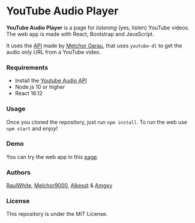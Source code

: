 # YouTube Audio Player

**YouTube Audio Player** is a page for *listening* (yes, listen) YouTube videos.
The web app is made with React, Bootstrap and JavaScript.


It uses the [API](https://github.com/melchor629/youtubedl-audio-api)
made by [Melchor Garau](https://github.com/melchor629),
that uses `youtube-dl` to get the audio only URL from a YouTube video.

### Requirements
 - Install the [Youtube Audio API](https://github.com/melchor629/youtubedl-audio-api)
 - Node.js 10 or higher
 - React 16.12

### Usage
Once you cloned the repository, just run `npm install`. To run the web use `npm start` and enjoy!

### Demo
You can try the web app in this [page](https://youtubeaudio.majorcadevs.com/).

### Authors

[RaulWhite](https://github.com/raulwhite), [Melchor9000](http://melchor9000.me), [Alkesst](http://alkesst.github.io/) & [Amgxv](http://amgxv.tech)

### License
This repository is under the MIT License.
